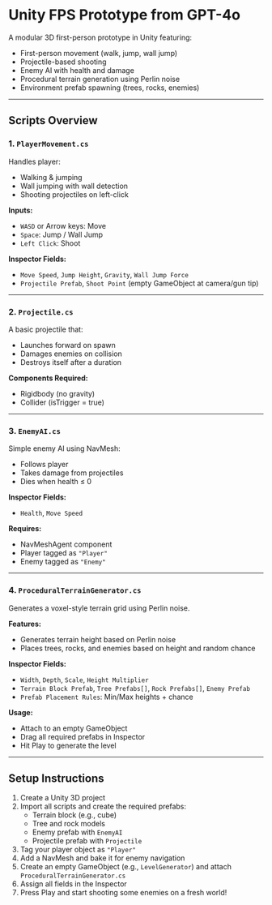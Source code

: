 # Unity FPS Prototype from GPT-4o

A modular 3D first-person prototype in Unity featuring:
- First-person movement (walk, jump, wall jump)
- Projectile-based shooting
- Enemy AI with health and damage
- Procedural terrain generation using Perlin noise
- Environment prefab spawning (trees, rocks, enemies)

---

## Scripts Overview

### 1. `PlayerMovement.cs`
Handles player:
- Walking & jumping
- Wall jumping with wall detection
- Shooting projectiles on left-click

**Inputs:**
- `WASD` or Arrow keys: Move
- `Space`: Jump / Wall Jump
- `Left Click`: Shoot

**Inspector Fields:**
- `Move Speed`, `Jump Height`, `Gravity`, `Wall Jump Force`
- `Projectile Prefab`, `Shoot Point` (empty GameObject at camera/gun tip)

---

### 2. `Projectile.cs`
A basic projectile that:
- Launches forward on spawn
- Damages enemies on collision
- Destroys itself after a duration

**Components Required:**
- Rigidbody (no gravity)
- Collider (isTrigger = true)

---

### 3. `EnemyAI.cs`
Simple enemy AI using NavMesh:
- Follows player
- Takes damage from projectiles
- Dies when health ≤ 0

**Inspector Fields:**
- `Health`, `Move Speed`

**Requires:**
- NavMeshAgent component
- Player tagged as `"Player"`
- Enemy tagged as `"Enemy"`

---

### 4. `ProceduralTerrainGenerator.cs`
Generates a voxel-style terrain grid using Perlin noise.

**Features:**
- Generates terrain height based on Perlin noise
- Places trees, rocks, and enemies based on height and random chance

**Inspector Fields:**
- `Width`, `Depth`, `Scale`, `Height Multiplier`
- `Terrain Block Prefab`, `Tree Prefabs[]`, `Rock Prefabs[]`, `Enemy Prefab`
- `Prefab Placement Rules`: Min/Max heights + chance

**Usage:**
- Attach to an empty GameObject
- Drag all required prefabs in Inspector
- Hit Play to generate the level

---

## Setup Instructions

1. Create a Unity 3D project
2. Import all scripts and create the required prefabs:
   - Terrain block (e.g., cube)
   - Tree and rock models
   - Enemy prefab with `EnemyAI`
   - Projectile prefab with `Projectile`
3. Tag your player object as `"Player"`
4. Add a NavMesh and bake it for enemy navigation
5. Create an empty GameObject (e.g., `LevelGenerator`) and attach `ProceduralTerrainGenerator.cs`
6. Assign all fields in the Inspector
7. Press Play and start shooting some enemies on a fresh world!



